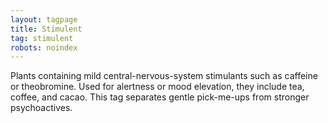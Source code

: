 ```yaml
---
layout: tagpage
title: Stimulent
tag: stimulent
robots: noindex
---
```


Plants containing mild central-nervous-system stimulants such as caffeine or theobromine. Used for alertness or mood elevation, they include tea, coffee, and cacao. This tag separates gentle pick-me-ups from stronger psychoactives.
